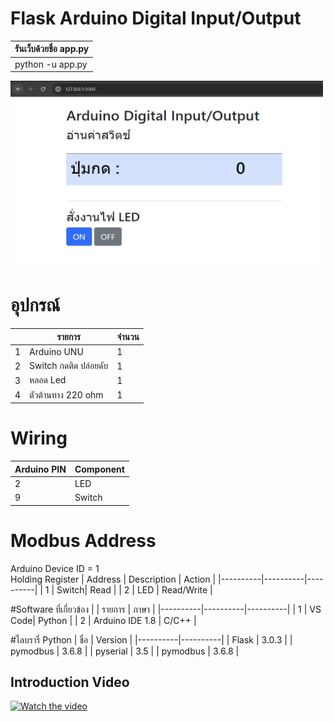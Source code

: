 # Flask Arduino Digital Input/Output

| รันเว็บด้วยชื่อ app.py |
|----------|
| python -u app.py |

<img src="images/flask_web.png" alt="My Image" width="500" height="300">

# อุปกรณ์
|  | รายการ | จำนวน |
|----------|----------|----------|
| 1 | Arduino UNU| 1 |
| 2 | Switch กดติด ปล่อยดับ | 1 |
| 3 | หลอด Led | 1 |
| 4 | ตัวต้านทาง 220 ohm | 1 |

# Wiring
| Arduino PIN | Component |
|----------|----------|
| 2 | LED|
| 9 | Switch |

# Modbus Address
Arduino Device ID = 1
<br>
Holding Register
| Address | Description | Action |
|----------|----------|----------|
| 1 | Switch| Read |
| 2 | LED | Read/Write |


#Software ที่เกี่ยวข้อง
|  | รายการ | ภาษา |
|----------|----------|----------|
| 1 | VS Code| Python |
| 2 | Arduino IDE 1.8 | C/C++ |

#ไลบรารี่ Python
| ชื่อ | Version |
|----------|----------|
| Flask | 3.0.3 |
| pymodbus | 3.6.8 |
| pyserial | 3.5 |
| pymodbus | 3.6.8 |

## Introduction Video
[![Watch the video](https://youtu.be/BmakgeoAeA0/maxresdefault.jpg)](https://youtu.be/BmakgeoAeA0)

